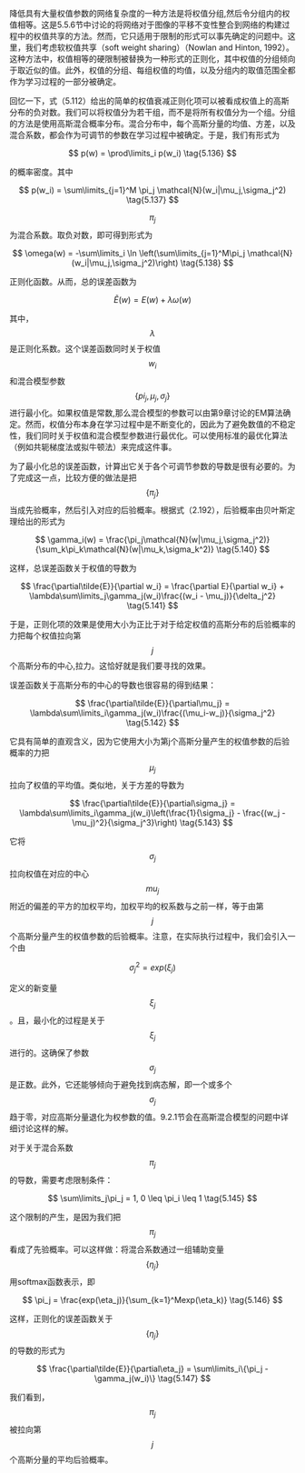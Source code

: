 降低具有大量权值参数的网络复杂度的一种方法是将权值分组,然后令分组内的权值相等。这是5.5.6节中讨论的将网络对于图像的平移不变性整合到网络的构建过程中的权值共享的方法。然而，它只适用于限制的形式可以事先确定的问题中。这里，我们考虑软权值共享（soft weight sharing）（Nowlan and Hinton,
1992）。这种方法中，权值相等的硬限制被替换为一种形式的正则化，其中权值的分组倾向于取近似的值。此外，权值的分组、每组权值的均值，以及分组内的取值范围全都作为学习过程的一部分被确定。    

回忆一下，式（5.112）给出的简单的权值衰减正则化项可以被看成权值上的高斯分布的负对数。我们可以将权值分为若干组，而不是将所有权值分为一个组。分组的方法是使用高斯混合概率分布。混合分布中，每个高斯分量的均值、方差，以及混合系数，都会作为可调节的参数在学习过程中被确定。于是，我们有形式为

$$
p(w) = \prod\limits_i p(w_i) \tag{5.136}
$$

的概率密度。其中    

$$
p(w_i) = \sum\limits_{j=1}^M \pi_j \mathcal{N}(w_i|\mu_j,\sigma_j^2) \tag{5.137}
$$

$$ \pi_j $$为混合系数。取负对数，即可得到形式为

$$
\omega(w) = -\sum\limits_i \ln \left(\sum\limits_{j=1}^M\pi_j \mathcal{N}(w_i|\mu_j,\sigma_j^2)\right) \tag{5.138}
$$

正则化函数。从而，总的误差函数为

$$
\tilde{E}(w) = E(w) + \lambda\omega(w) \tag{5.139}
$$

其中，$$ \lambda $$是正则化系数。这个误差函数同时关于权值$$ w_i $$和混合模型参数$$ \{pi_j, \mu_j, \sigma_j\} $$进行最小化。如果权值是常数,那么混合模型的参数可以由第9章讨论的EM算法确定。然而，权值分布本身在学习过程中是不断变化的，因此为了避免数值的不稳定性，我们同时关于权值和混合模型参数进行最优化。可以使用标准的最优化算法（例如共轭梯度法或拟牛顿法）来完成这件事。    

为了最小化总的误差函数，计算出它关于各个可调节参数的导数是很有必要的。为了完成这一点，比较方便的做法是把$$ \{\pi_j\} $$当成先验概率，然后引入对应的后验概率。根据式（2.192），后验概率由贝叶斯定理给出的形式为

$$
\gamma_i(w) = \frac{\pi_j\mathcal{N}(w|\mu_j,\sigma_j^2)}{\sum_k\pi_k\mathcal{N}(w|\mu_k,\sigma_k^2)} \tag{5.140}
$$

这样，总误差函数关于权值的导数为

$$
\frac{\partial\tilde{E}}{\partial w_i} = \frac{\partial E}{\partial w_i} + \lambda\sum\limits_j\gamma_j(w_i)\frac{(w_i - \mu_j)}{\delta_j^2} \tag{5.141}
$$

于是，正则化项的效果是使用大小为正比于对于给定权值的高斯分布的后验概率的力把每个权值拉向第$$ j $$个高斯分布的中心,拉力。这恰好就是我们要寻找的效果。     

误差函数关于高斯分布的中心的导数也很容易的得到结果：

$$
\frac{\partial\tilde{E}}{\partial\mu_j} = \lambda\sum\limits_i\gamma_j(w_i)\frac{(\mu_i-w_j)}{\sigma_j^2} \tag{5.142}
$$

它具有简单的直观含义，因为它使用大小为第j个高斯分量产生的权值参数的后验概率的力把$$ \mu_j $$拉向了权值的平均值。类似地，关于方差的导数为    

$$
\frac{\partial\tilde{E}}{\partial\sigma_j} =  \lambda\sum\limits_i\gamma_j(w_i)\left(\frac{1}{\sigma_j} - \frac{(w_j - \mu_j)^2}{\sigma_j^3}\right) \tag{5.143}
$$

它将$$ \sigma_j $$拉向权值在对应的中心$$ mu_j $$附近的偏差的平方的加权平均，加权平均的权系数与之前一样，等于由第$$ j $$个高斯分量产生的权值参数的后验概率。注意，在实际执行过程中，我们会引入一个由

$$
\sigma_j^2 = exp(\xi_j) \tag{5.144}
$$

定义的新变量$$ \xi_j $$。且，最小化的过程是关于$$ \xi_j $$进行的。这确保了参数$$ \sigma_j $$是正数。此外，它还能够倾向于避免找到病态解，即一个或多个$$ \sigma_j $$趋于零，对应高斯分量退化为权参数的值。9.2.1节会在高斯混合模型的问题中详细讨论这样的解。    

对于关于混合系数$$ \pi_j $$的导数，需要考虑限制条件：

$$
\sum\limits_j\pi_j = 1, 0 \leq \pi_i \leq 1 \tag{5.145}
$$

这个限制的产生，是因为我们把$$ \pi_j $$看成了先验概率。可以这样做：将混合系数通过一组辅助变量$$ \{\eta_j\} $$用softmax函数表示，即

$$
\pi_j = \frac{exp(\eta_j)}{\sum_{k=1}^Mexp(\eta_k)} \tag{5.146}
$$

这样，正则化的误差函数关于$$ \{\eta_j\} $$的导数的形式为

$$
\frac{\partial\tilde{E}}{\partial\eta_j} = \sum\limits_i\{\pi_j - \gamma_j(w_i)\} \tag{5.147}
$$

我们看到，$$ \pi_j $$被拉向第$$ j $$个高斯分量的平均后验概率。
